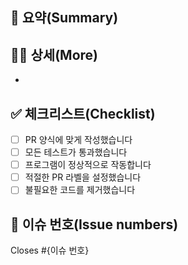 ## 📄 요약(Summary)
>

## ✍🏻 상세(More)
- 

## ✅ 체크리스트(Checklist)
- [ ] PR 양식에 맞게 작성했습니다
- [ ] 모든 테스트가 통과했습니다
- [ ] 프로그램이 정상적으로 작동합니다
- [ ] 적절한 PR 라벨을 설정했습니다
- [ ] 불필요한 코드를 제거했습니다

## 🚪 이슈 번호(Issue numbers)
Closes #{이슈 번호}
